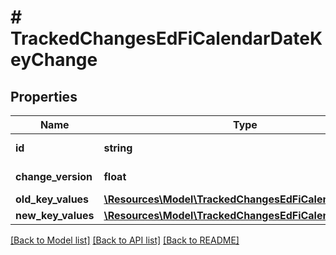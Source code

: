 # # TrackedChangesEdFiCalendarDateKeyChange

## Properties

Name | Type | Description | Notes
------------ | ------------- | ------------- | -------------
**id** | **string** | Resource identifier | [optional]
**change_version** | **float** | Change version | [optional]
**old_key_values** | [**\Resources\Model\TrackedChangesEdFiCalendarDateKey**](TrackedChangesEdFiCalendarDateKey.md) |  | [optional]
**new_key_values** | [**\Resources\Model\TrackedChangesEdFiCalendarDateKey**](TrackedChangesEdFiCalendarDateKey.md) |  | [optional]

[[Back to Model list]](../../README.md#models) [[Back to API list]](../../README.md#endpoints) [[Back to README]](../../README.md)

